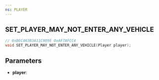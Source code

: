 ```yaml
---
ns: PLAYER
---
```

## SET_PLAYER_MAY_NOT_ENTER_ANY_VEHICLE

```c
// 0xBEC463B3A11C909E 0xAF7AFCC4
void SET_PLAYER_MAY_NOT_ENTER_ANY_VEHICLE(Player player);
```

## Parameters
* **player**:
